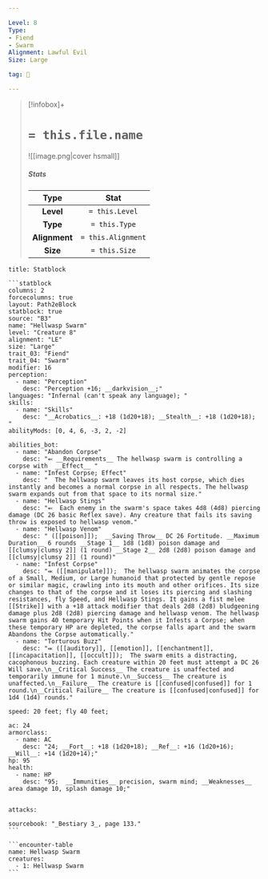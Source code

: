 ```yaml
---

Level: 8
Type:
- Fiend
- Swarm
Alignment: Lawful Evil
Size: Large

tag: 👹

---
```


> [!infobox]+
> #  `= this.file.name`
> ![[image.png|cover hsmall]]
> ##### Stats
> Type | Stat |
> :---:|:---:|
> **Level** | `= this.Level` |
> **Type** | `= this.Type` |
> **Alignment** | `= this.Alignment` |
> **Size** | `= this.Size` |



````ad-info
title: Statblock

```statblock
columns: 2
forcecolumns: true
layout: Path2eBlock
statblock: true
source: "B3"
name: "Hellwasp Swarm"
level: "Creature 8"
alignment: "LE"
size: "Large"
trait_03: "Fiend"
trait_04: "Swarm"
modifier: 16
perception:
  - name: "Perception"
    desc: "Perception +16; __darkvision__;"
languages: "Infernal (can't speak any language); "
skills:
  - name: "Skills"
    desc: "__Acrobatics__: +18 (1d20+18); __Stealth__: +18 (1d20+18); "
abilityMods: [0, 4, 6, -3, 2, -2]

abilities_bot:
  - name: "Abandon Corpse"
    desc: "⬻ __Requirements__ The hellwasp swarm is controlling a corpse with  __Effect__ "
  - name: "Infest Corpse; Effect"
    desc: "  The hellwasp swarm leaves its host corpse, which dies instantly and becomes a normal corpse in all respects. The hellwasp swarm expands out from that space to its normal size."
  - name: "Hellwasp Stings"
    desc: "⬻  Each enemy in the swarm's space takes 4d8 (4d8) piercing damage (DC 26 basic Reflex save). Any creature that fails its saving throw is exposed to hellwasp venom."
  - name: "Hellwasp Venom"
    desc: " ([[poison]]);  __Saving Throw__ DC 26 Fortitude. __Maximum Duration__ 6 rounds __Stage 1__ 1d8 (1d8) poison damage and [[clumsy|clumsy 2]] (1 round) __Stage 2__ 2d8 (2d8) poison damage and [[clumsy|clumsy 2]] (1 round)"
  - name: "Infest Corpse"
    desc: "⬺ ([[manipulate]]);  The hellwasp swarm animates the corpse of a Small, Medium, or Large humanoid that protected by gentle repose or similar magic, crawling into its mouth and other orifices. Its size changes to that of the corpse and it loses its piercing and slashing resistances, fly Speed, and Hellwasp Stings. It gains a fist melee [[Strike]] with a +18 attack modifier that deals 2d8 (2d8) bludgeoning damage plus 2d8 (2d8) piercing damage and hellwasp venom. The hellwasp swarm gains 40 temporary Hit Points when it Infests a Corpse; when these temporary HP are depleted, the corpse falls apart and the swarm Abandons the Corpse automatically."
  - name: "Torturous Buzz"
    desc: "⬺ ([[auditory]], [[emotion]], [[enchantment]], [[incapacitation]], [[occult]]);  The swarm emits a distracting, cacophonous buzzing. Each creature within 20 feet must attempt a DC 26 Will save.\n__Critical Success__ The creature is unaffected and temporarily immune for 1 minute.\n__Success__ The creature is unaffected.\n__Failure__ The creature is [[confused|confused]] for 1 round.\n__Critical Failure__ The creature is [[confused|confused]] for 1d4 (1d4) rounds."

speed: 20 feet; fly 40 feet;

ac: 24
armorclass:
  - name: AC
    desc: "24; __Fort__: +18 (1d20+18); __Ref__: +16 (1d20+16); __Will__: +14 (1d20+14);"
hp: 95
health:
  - name: HP
    desc: "95;  __Immunities__ precision, swarm mind; __Weaknesses__ area damage 10, splash damage 10;"


attacks:

sourcebook: "_Bestiary 3_, page 133."
```

```encounter-table
name: Hellwasp Swarm
creatures:
  - 1: Hellwasp Swarm
```

````


